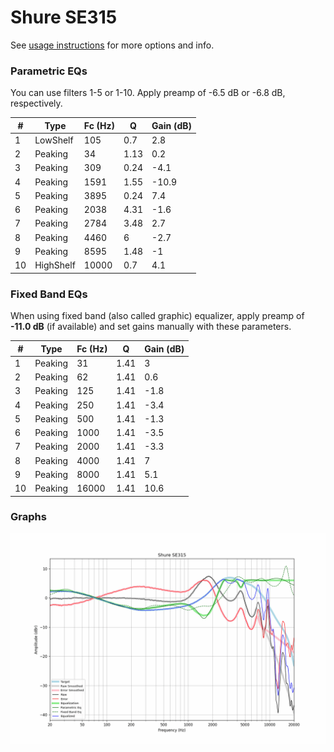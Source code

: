 # Shure SE315
See [usage instructions](https://github.com/jaakkopasanen/AutoEq#usage) for more options and info.

### Parametric EQs
You can use filters 1-5 or 1-10. Apply preamp of -6.5 dB or -6.8 dB, respectively.

|   # | Type      |   Fc (Hz) |    Q |   Gain (dB) |
|-----|-----------|-----------|------|-------------|
|   1 | LowShelf  |       105 | 0.7  |         2.8 |
|   2 | Peaking   |        34 | 1.13 |         0.2 |
|   3 | Peaking   |       309 | 0.24 |        -4.1 |
|   4 | Peaking   |      1591 | 1.55 |       -10.9 |
|   5 | Peaking   |      3895 | 0.24 |         7.4 |
|   6 | Peaking   |      2038 | 4.31 |        -1.6 |
|   7 | Peaking   |      2784 | 3.48 |         2.7 |
|   8 | Peaking   |      4460 | 6    |        -2.7 |
|   9 | Peaking   |      8595 | 1.48 |        -1   |
|  10 | HighShelf |     10000 | 0.7  |         4.1 |

### Fixed Band EQs
When using fixed band (also called graphic) equalizer, apply preamp of **-11.0 dB** (if available) and set gains manually with these parameters.

|   # | Type    |   Fc (Hz) |    Q |   Gain (dB) |
|-----|---------|-----------|------|-------------|
|   1 | Peaking |        31 | 1.41 |         3   |
|   2 | Peaking |        62 | 1.41 |         0.6 |
|   3 | Peaking |       125 | 1.41 |        -1.8 |
|   4 | Peaking |       250 | 1.41 |        -3.4 |
|   5 | Peaking |       500 | 1.41 |        -1.3 |
|   6 | Peaking |      1000 | 1.41 |        -3.5 |
|   7 | Peaking |      2000 | 1.41 |        -3.3 |
|   8 | Peaking |      4000 | 1.41 |         7   |
|   9 | Peaking |      8000 | 1.41 |         5.1 |
|  10 | Peaking |     16000 | 1.41 |        10.6 |

### Graphs
![](./Shure%20SE315.png)
